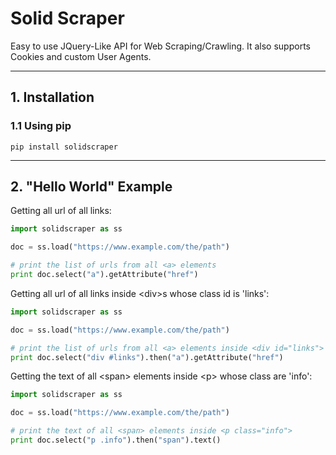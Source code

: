 
# Solid Scraper

Easy to use JQuery-Like API for Web Scraping/Crawling. It also supports Cookies and custom User Agents.

---
## 1. Installation

### 1.1 Using pip

````
pip install solidscraper
````

---
## 2. "Hello World" Example

Getting all url of all links:

````python
import solidscraper as ss

doc = ss.load("https://www.example.com/the/path")

# print the list of urls from all <a> elements
print doc.select("a").getAttribute("href")
````

Getting all url of all links inside \<div\>s whose class id is 'links':

````python
import solidscraper as ss

doc = ss.load("https://www.example.com/the/path")

# print the list of urls from all <a> elements inside <div id="links">
print doc.select("div #links").then("a").getAttribute("href")
````

Getting the text of all \<span\> elements inside \<p\> whose class are 'info':

````python
import solidscraper as ss

doc = ss.load("https://www.example.com/the/path")

# print the text of all <span> elements inside <p class="info">
print doc.select("p .info").then("span").text()
````
